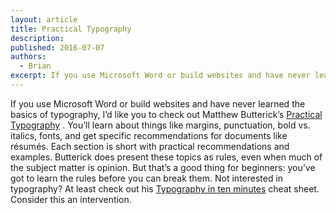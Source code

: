 ```yaml
---
layout: article
title: Practical Typography
description: 
published: 2016-07-07
authors:
  - Brian
excerpt: If you use Microsoft Word or build websites and have never learned the basics of typography, I’d like you to check out Matthew Butterick’s Practical Typography.
---
```

If you use Microsoft Word or build websites and have never learned the basics of typography, I’d like you to check out Matthew Butterick’s [Practical Typography](http://practicaltypography.com/)
. You’ll learn about things like margins, punctuation, bold vs. italics, fonts, and get specific recommendations for documents like résumés. Each section is short with practical recommendations and examples. Butterick does present these topics as rules, even when much of the subject matter is opinion. But that’s a good thing for beginners: you’ve got to learn the rules before you can break them. Not interested in typography? At least check out his [Typography in ten minutes](http://practicaltypography.com/typography-in-ten-minutes.html) cheat sheet. Consider this an intervention.